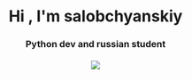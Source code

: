 <h1 align="center">Hi , I'm salobchyanskiy
<h3 align="center">Python dev and russian student</h3>
<a href="https://git.io/streak-stats">
<h4 align="center"><img src="https://github-readme-streak-stats.herokuapp.com/?user=salobchyanskiy&theme=dark&locale=ru&mode=weekly)](https://git.io/streak-stats)"/></a>


[](https://komarev.com/ghpvc/?username=salobchyanskiy)
